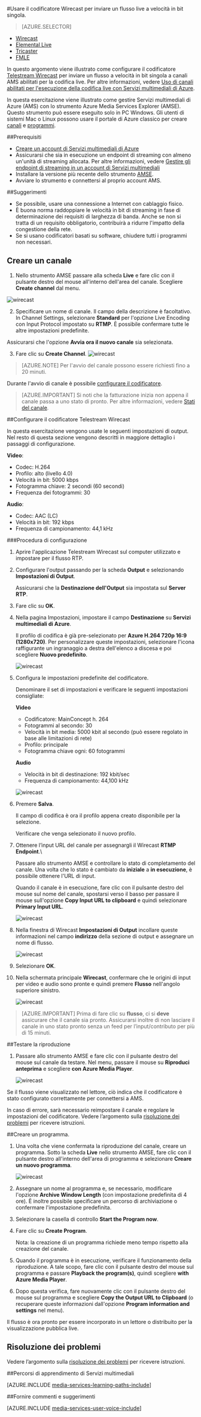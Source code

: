 <properties 
	pageTitle="Configurare il codificatore Telestream Wirecast per inviare un flusso live a velocità in bit singola | Microsoft Azure" 
	description="In questo argomento viene illustrato come configurare il codificatore live Wirecast per inviare un flusso a velocità in bit singola a canali AMS abilitati per la codifica live. " 
	services="media-services" 
	documentationCenter="" 
	authors="Juliako" 
	manager="erikre" 
	editor=""/> 

<tags 
	ms.service="media-services" 
	ms.workload="media" 
	ms.tgt_pltfrm="na" 
	ms.devlang="ne" 
	ms.topic="article" 
	ms.date="09/19/2016"
	ms.author="juliako;cenkdin;anilmur"/> 

#Usare il codificatore Wirecast per inviare un flusso live a velocità in bit singola.

> [AZURE.SELECTOR]
- [Wirecast](media-services-configure-wirecast-live-encoder.md)
- [Elemental Live](media-services-configure-elemental-live-encoder.md)
- [Tricaster](media-services-configure-tricaster-live-encoder.md)
- [FMLE](media-services-configure-fmle-live-encoder.md)

In questo argomento viene illustrato come configurare il codificatore [Telestream Wirecast](http://www.telestream.net/wirecast/overview.htm) per inviare un flusso a velocità in bit singola a canali AMS abilitati per la codifica live. Per altre informazioni, vedere [Uso di canali abilitati per l'esecuzione della codifica live con Servizi multimediali di Azure](media-services-manage-live-encoder-enabled-channels.md).

In questa esercitazione viene illustrato come gestire Servizi multimediali di Azure (AMS) con lo strumento Azure Media Services Explorer (AMSE). Questo strumento può essere eseguito solo in PC Windows. Gli utenti di sistemi Mac o Linux possono usare il portale di Azure classico per creare [canali](media-services-portal-creating-live-encoder-enabled-channel.md#create-a-channel) e [programmi](media-services-portal-creating-live-encoder-enabled-channel.md#create-and-manage-a-program).


##Prerequisiti

- [Creare un account di Servizi multimediali di Azure](media-services-create-account.md)
- Assicurarsi che sia in esecuzione un endpoint di streaming con almeno un'unità di streaming allocata. Per altre informazioni, vedere [Gestire gli endpoint di streaming in un account di Servizi multimediali](media-services-portal-manage-streaming-endpoints.md)
- Installare la versione più recente dello strumento [AMSE](https://github.com/Azure/Azure-Media-Services-Explorer).
- Avviare lo strumento e connettersi al proprio account AMS.

##Suggerimenti

- Se possibile, usare una connessione a Internet con cablaggio fisico.
- È buona norma raddoppiare le velocità in bit di streaming in fase di determinazione dei requisiti di larghezza di banda. Anche se non si tratta di un requisito obbligatorio, contribuirà a ridurre l'impatto della congestione della rete.
- Se si usano codificatori basati su software, chiudere tutti i programmi non necessari.


## Creare un canale

1.  Nello strumento AMSE passare alla scheda **Live** e fare clic con il pulsante destro del mouse all'interno dell'area del canale. Scegliere **Create channel** dal menu.

![wirecast](./media/media-services-wirecast-live-encoder/media-services-wirecast1.png)

2. Specificare un nome di canale. Il campo della descrizione è facoltativo. In Channel Settings, selezionare **Standard** per l'opzione Live Encoding con Input Protocol impostato su **RTMP**. È possibile confermare tutte le altre impostazioni predefinite.


Assicurarsi che l'opzione **Avvia ora il nuovo canale** sia selezionata.

3. Fare clic su **Create Channel**. ![wirecast](./media/media-services-wirecast-live-encoder/media-services-wirecast2.png)

>[AZURE.NOTE] Per l'avvio del canale possono essere richiesti fino a 20 minuti.

Durante l'avvio di canale è possibile [configurare il codificatore](media-services-configure-wirecast-live-encoder.md#configure_wirecast_rtmp).

>[AZURE.IMPORTANT] Si noti che la fatturazione inizia non appena il canale passa a uno stato di pronto. Per altre informazioni, vedere [Stati del canale](media-services-manage-live-encoder-enabled-channels.md#states).

##<a id=configure_wirecast_rtmp></a>Configurare il codificatore Telestream Wirecast

In questa esercitazione vengono usate le seguenti impostazioni di output. Nel resto di questa sezione vengono descritti in maggiore dettaglio i passaggi di configurazione.

**Video**:
 
- Codec: H.264
- Profilo: alto (livello 4.0)
- Velocità in bit: 5000 kbps
- Fotogramma chiave: 2 secondi (60 secondi)
- Frequenza dei fotogrammi: 30
 
**Audio**:

- Codec: AAC (LC)
- Velocità in bit: 192 kbps
- Frequenza di campionamento: 44,1 kHz


###Procedura di configurazione

1. Aprire l'applicazione Telestream Wirecast sul computer utilizzato e impostare per il flusso RTP.
2. Configurare l'output passando per la scheda **Output** e selezionando **Impostazioni di Output**.
	
	Assicurarsi che la **Destinazione dell'Output** sia impostata sul **Server RTP**.
3. Fare clic su **OK**.
4. Nella pagina Impostazioni, impostare il campo **Destinazione** su **Servizi multimediali di Azure**.
 
	Il profilo di codifica è già pre-selezionato per **Azure H.264 720p 16:9 (1280x720)**. Per personalizzare queste impostazioni, selezionare l'icona raffigurante un ingranaggio a destra dell'elenco a discesa e poi scegliere **Nuovo predefinito**.

	![wirecast](./media/media-services-wirecast-live-encoder/media-services-wirecast3.png)

5. Configura le impostazioni predefinite del codificatore.

	Denominare il set di impostazioni e verificare le seguenti impostazioni consigliate:

	**Video**
	
	- Codificatore: MainConcept h. 264
	- Fotogrammi al secondo: 30
	- Velocità in bit media: 5000 kbit al secondo (può essere regolato in base alle limitazioni di rete)
	- Profilo: principale
	- Fotogramma chiave ogni: 60 fotogrammi

	**Audio**

	- Velocità in bit di destinazione: 192 kbit/sec
	- Frequenza di campionamento: 44,100 kHz
	 
	![wirecast](./media/media-services-wirecast-live-encoder/media-services-wirecast4.png)

6. Premere **Salva**.

	Il campo di codifica è ora il profilo appena creato disponibile per la selezione.

	Verificare che venga selezionato il nuovo profilo.

7. Ottenere l’input URL del canale per assegnargli il Wirecast **RTMP Endpoint**.\\
	
	Passare allo strumento AMSE e controllare lo stato di completamento del canale. Una volta che lo stato è cambiato da **iniziale** a **in esecuzione**, è possibile ottenere l'URL di input.
	  
	Quando il canale è in esecuzione, fare clic con il pulsante destro del mouse sul nome del canale, spostarsi verso il basso per passare il mouse sull'opzione **Copy Input URL to clipboard** e quindi selezionare **Primary Input URL**.
	
	![wirecast](./media/media-services-wirecast-live-encoder/media-services-wirecast6.png)

8. Nella finestra di Wirecast **Impostazioni di Output** incollare queste informazioni nel campo **indirizzo** della sezione di output e assegnare un nome di flusso.


	![wirecast](./media/media-services-wirecast-live-encoder/media-services-wirecast5.png)

9. Selezionare **OK**.

10. Nella schermata principale **Wirecast**, confermare che le origini di input per video e audio sono pronte e quindi premere **Flusso** nell'angolo superiore sinistro.

	![wirecast](./media/media-services-wirecast-live-encoder/media-services-wirecast7.png)

>[AZURE.IMPORTANT] Prima di fare clic su **flusso**, ci si **deve** assicurare che il canale sia pronto. Assicurarsi inoltre di non lasciare il canale in uno stato pronto senza un feed per l’input/contributo per più di 15 minuti.

##Testare la riproduzione
  
1. Passare allo strumento AMSE e fare clic con il pulsante destro del mouse sul canale da testare. Nel menu, passare il mouse su **Riproduci anteprima** e scegliere **con Azure Media Player**.

	![wirecast](./media/media-services-wirecast-live-encoder/media-services-wirecast8.png)

Se il flusso viene visualizzato nel lettore, ciò indica che il codificatore è stato configurato correttamente per connettersi a AMS.

In caso di errore, sarà necessario reimpostare il canale e regolare le impostazioni del codificatore. Vedere l’argomento sulla [risoluzione dei problemi](media-services-troubleshooting-live-streaming.md) per ricevere istruzioni.

##Creare un programma.

1. Una volta che viene confermata la riproduzione del canale, creare un programma. Sotto la scheda **Live** nello strumento AMSE, fare clic con il pulsante destro all'interno dell'area di programma e selezionare **Creare un nuovo programma**.

	![wirecast](./media/media-services-wirecast-live-encoder/media-services-wirecast9.png)

2. Assegnare un nome al programma e, se necessario, modificare l'opzione **Archive Window Length** (con impostazione predefinita di 4 ore). È inoltre possibile specificare un percorso di archiviazione o confermare l'impostazione predefinita.
3. Selezionare la casella di controllo **Start the Program now**.
4. Fare clic su **Create Program**.
  
	Nota: la creazione di un programma richiede meno tempo rispetto alla creazione del canale.
 
5. Quando il programma è in esecuzione, verificare il funzionamento della riproduzione. A tale scopo, fare clic con il pulsante destro del mouse sul programma e passare **Playback the program(s)**, quindi scegliere **with Azure Media Player**.
6. Dopo questa verifica, fare nuovamente clic con il pulsante destro del mouse sul programma e scegliere **Copy the Output URL to Clipboard** (o recuperare queste informazioni dall'opzione **Program information and settings** nel menu).

Il flusso è ora pronto per essere incorporato in un lettore o distribuito per la visualizzazione pubblica live.


## Risoluzione dei problemi
 
Vedere l’argomento sulla [risoluzione dei problemi](media-services-troubleshooting-live-streaming.md) per ricevere istruzioni.

##Percorsi di apprendimento di Servizi multimediali

[AZURE.INCLUDE [media-services-learning-paths-include](../../includes/media-services-learning-paths-include.md)]

##Fornire commenti e suggerimenti

[AZURE.INCLUDE [media-services-user-voice-include](../../includes/media-services-user-voice-include.md)]

<!---HONumber=AcomDC_0921_2016-->